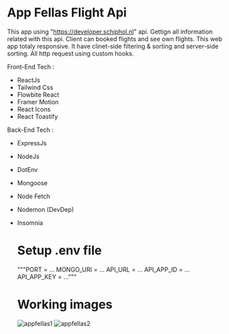   # App Fellas Flight Api
  
  This app using "https://developer.schiphol.nl" api.
  Gettign all information related with this api. Client can booked flights and see own flights.
  This web app totaly responsive. It have clinet-side filtering & sorting and server-side sorting.
  All http request using custom hooks.
  
  Front-End Tech :
  
- ReactJs
- Tailwind Css
- Flowbite React
- Framer Motion
- React Icons
- React Toastify

Back-End Tech :

- ExpressJs
- NodeJs
- DotEnv
- Mongoose
- Node Fetch
- Nodemon (DevDep)
- Insomnia

  # Setup .env file
  """PORT = ...
  MONGO_URI = ...
  API_URL = ...
  API_APP_ID = ...
  API_APP_KEY = ..."""

  # Working images
  ![appfellas1](https://github.com/user-attachments/assets/f5b0f420-81be-4f5c-9ead-e7354d310d45)
  ![appfellas2](https://github.com/user-attachments/assets/613b4040-c7aa-4038-8a19-aa0ef10c8d55)
  
